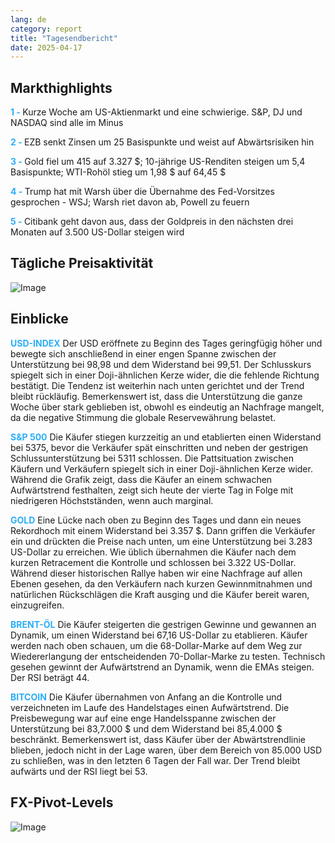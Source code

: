 ```yaml
---
lang: de
category: report
title: "Tagesendbericht"
date: 2025-04-17
---
```



<h2>Markthighlights</h2>
<strong style="color: #2caef7;">1 - </strong> Kurze Woche am US-Aktienmarkt und eine schwierige. S&P, DJ und NASDAQ sind alle im Minus

<strong style="color: #2caef7;">2 - </strong> EZB senkt Zinsen um 25 Basispunkte und weist auf Abwärtsrisiken hin

<strong style="color: #2caef7;">3 - </strong> Gold fiel um 415 auf 3.327 $; 10-jährige US-Renditen steigen um 5,4 Basispunkte; WTI-Rohöl stieg um 1,98 $ auf 64,45 $

<strong style="color: #2caef7;">4 - </strong> Trump hat mit Warsh über die Übernahme des Fed-Vorsitzes gesprochen - WSJ; Warsh riet davon ab, Powell zu feuern

<strong style="color: #2caef7;">5 - </strong> Citibank geht davon aus, dass der Goldpreis in den nächsten drei Monaten auf 3.500 US-Dollar steigen wird



<h2>Tägliche Preisaktivität</h2>
<img src="https://markleighedu.github.io/img/Apr-2025/17-Apr-2025/price.jpg" alt="Image"/>

<h2>Einblicke</h2>
<strong style="color: #2caef7;">USD-INDEX</strong> Der USD eröffnete zu Beginn des Tages geringfügig höher und bewegte sich anschließend in einer engen Spanne zwischen der Unterstützung bei 98,98 und dem Widerstand bei 99,51. Der Schlusskurs spiegelt sich in einer Doji-ähnlichen Kerze wider, die die fehlende Richtung bestätigt. Die Tendenz ist weiterhin nach unten gerichtet und der Trend bleibt rückläufig. Bemerkenswert ist, dass die Unterstützung die ganze Woche über stark geblieben ist, obwohl es eindeutig an Nachfrage mangelt, da die negative Stimmung die globale Reservewährung belastet. 

<strong style="color: #2caef7;">S&P 500</strong> Die Käufer stiegen kurzzeitig an und etablierten einen Widerstand bei 5375, bevor die Verkäufer spät einschritten und neben der gestrigen Schlussunterstützung bei 5311 schlossen. Die Pattsituation zwischen Käufern und Verkäufern spiegelt sich in einer Doji-ähnlichen Kerze wider. Während die Grafik zeigt, dass die Käufer an einem schwachen Aufwärtstrend festhalten, zeigt sich heute der vierte Tag in Folge mit niedrigeren Höchstständen, wenn auch marginal. 

<strong style="color: #2caef7;">GOLD</strong> Eine Lücke nach oben zu Beginn des Tages und dann ein neues Rekordhoch mit einem Widerstand bei 3.357 $. Dann griffen die Verkäufer ein und drückten die Preise nach unten, um eine Unterstützung bei 3.283 US-Dollar zu erreichen. Wie üblich übernahmen die Käufer nach dem kurzen Retracement die Kontrolle und schlossen bei 3.322 US-Dollar. Während dieser historischen Rallye haben wir eine Nachfrage auf allen Ebenen gesehen, da den Verkäufern nach kurzen Gewinnmitnahmen und natürlichen Rückschlägen die Kraft ausging und die Käufer bereit waren, einzugreifen.

<strong style="color: #2caef7;">BRENT-ÖL</strong> Die Käufer steigerten die gestrigen Gewinne und gewannen an Dynamik, um einen Widerstand bei 67,16 US-Dollar zu etablieren. Käufer werden nach oben schauen, um die 68-Dollar-Marke auf dem Weg zur Wiedererlangung der entscheidenden 70-Dollar-Marke zu testen. Technisch gesehen gewinnt der Aufwärtstrend an Dynamik, wenn die EMAs steigen.  Der RSI beträgt 44. 

<strong style="color: #2caef7;">BITCOIN</strong> Die Käufer übernahmen von Anfang an die Kontrolle und verzeichneten im Laufe des Handelstages einen Aufwärtstrend. Die Preisbewegung war auf eine enge Handelsspanne zwischen der Unterstützung bei 83,7.000 $ und dem Widerstand bei 85,4.000 $ beschränkt. Bemerkenswert ist, dass Käufer über der Abwärtstrendlinie blieben, jedoch nicht in der Lage waren, über dem Bereich von 85.000 USD zu schließen, was in den letzten 6 Tagen der Fall war. Der Trend bleibt aufwärts und der RSI liegt bei 53.



<h2>FX-Pivot-Levels</h2>
<img src="https://markleighedu.github.io/img/Apr-2025/17-Apr-2025/pivot.jpg" alt="Image"/>